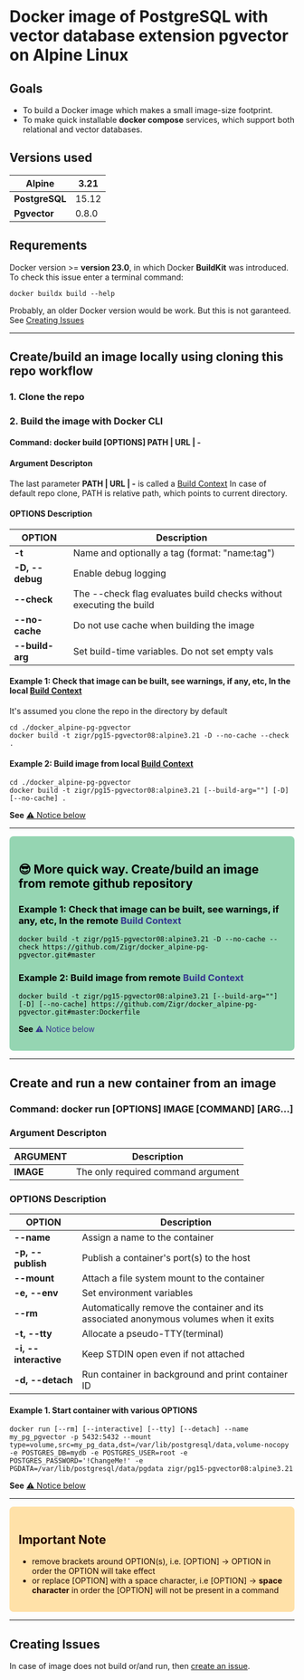 # Docker image of PostgreSQL with vector database extension **pgvector** on Alpine Linux

<style type="text/css" media="screen">
.success{padding:1rem;border-radius:0.5em;background-color:#95d5b2;color:black}
.warn{padding:1rem;border-radius:0.5em;background-color:#ffe1a8;color:#250902}
.success a:link { color:#33348e; text-decoration: none; }
.success a:visited { color:#33348e; text-decoration: none; }
.success a:hover { color:#33348e; text-decoration: none; }
.success a:active { color:#7476b4; text-decoration: underline; }
</style>

## Goals

- To build a Docker image which makes a small image-size footprint.
- To make quick installable **docker compose** services, which support both relational and vector databases.

## Versions used

| **Alpine**     | 3.21  |
|----------------|-------|
| **PostgreSQL** | 15.12 |
| **Pgvector**   | 0.8.0 |

## Requrements

Docker version >= **version 23.0**,  in which Docker **BuildKit** was introduced. To check this issue enter a terminal command:

```shell
docker buildx build --help
```

Probably, an older Docker version would be work. But this is not garanteed. See [Creating Issues](#creating-issues)

---

## Create/build an image locally  using cloning this repo workflow

### 1. Clone the repo

### 2. Build the image with Docker CLI

#### Command:  docker build [OPTIONS] PATH | URL | -

#### Argument Descripton

The last parameter **PATH | URL | -**  is called a  [Build Context](https://docs.docker.com/build/concepts/context/)
In case of default repo clone, PATH is relative path, which points to current directory.

#### OPTIONS Description

| **OPTION**     | Description                                     |
|----------------|-------------------------------------------------|
|**-t**          | Name and optionally a tag (format: "name:tag")  |
|**-D, --debug** | Enable debug logging                            |
|**--check**     | The --check flag evaluates build checks without executing the build |
| **--no-cache** | Do not use cache when building the image        |
|**--build-arg** | Set build-time variables. Do not set empty vals |

#### Example 1: Check that image can be built, see warnings, if any, etc, In the local [Build Context](https://docs.docker.com/build/concepts/context/)

It's assumed you clone the repo in the directory by default

```shell
cd ./docker_alpine-pg-pgvector
docker build -t zigr/pg15-pgvector08:alpine3.21 -D --no-cache --check .
```

#### Example 2: Build image from local [Build Context](https://docs.docker.com/build/concepts/context/)

```shell
cd ./docker_alpine-pg-pgvector
docker build -t zigr/pg15-pgvector08:alpine3.21 [--build-arg=""] [-D] [--no-cache] .
```
**See** [⚠️ Notice below](#important-note)

---

<div class="success">

## 😎 More quick way. Create/build an image from remote github repository

### Example 1: Check that image can be built, see warnings, if any, etc, In the remote [Build Context](https://docs.docker.com/build/concepts/context/)

```shell
docker build -t zigr/pg15-pgvector08:alpine3.21 -D --no-cache --check https://github.com/Zigr/docker_alpine-pg-pgvector.git#master
```

### Example 2: Build image from remote [Build Context](https://docs.docker.com/build/concepts/context/)

```shell
docker build -t zigr/pg15-pgvector08:alpine3.21 [--build-arg=""] [-D] [--no-cache] https://github.com/Zigr/docker_alpine-pg-pgvector.git#master:Dockerfile
```
**See** [⚠️ Notice below](#important-note)

</div>

---

## Create and run a new container from an image

### Command:  docker run [OPTIONS] IMAGE [COMMAND] [ARG...]

### Argument Descripton

|**ARGUMENT** | Description                       |
|-------------|-----------------------------------|
|**IMAGE**    | The only required command argument|

### OPTIONS Description

|**OPTION**       | Description                                 |
|-----------------|---------------------------------------------|
|**--name**        | Assign a name to the container             |
|**-p, --publish** | Publish a container's port(s) to the host  |
|**--mount**       | Attach a file system mount to the container|
|**-e, --env**     | Set environment variables                  |
|**--rm**          | Automatically remove the container and its associated anonymous volumes when it exits |
|**-t, --tty**     | Allocate a pseudo-TTY(terminal)            |
|**-i, --interactive** | Keep STDIN open even if not attached  |
|**-d, --detach**  | Run container in background and print container ID  |

#### Example 1. Start container with various OPTIONS

```shell
docker run [--rm] [--interactive] [--tty] [--detach] --name my_pg_pgvector -p 5432:5432 --mount type=volume,src=my_pg_data,dst=/var/lib/postgresql/data,volume-nocopy -e POSTGRES_DB=mydb -e POSTGRES_USER=root -e POSTGRES_PASSWORD='!ChangeMe!' -e PGDATA=/var/lib/postgresql/data/pgdata zigr/pg15-pgvector08:alpine3.21
```

**See** [⚠️ Notice below](#important-note)

---
<div class="warn" >

## Important Note

- remove brackets around OPTION(s), i.e. [OPTION] -> OPTION  in order the OPTION will take effect
- or replace [OPTION] with a space character, i.e [OPTION] -> **space character** in order the  [OPTION] will not be present in a command

</div>

---

## Creating Issues

In case of image does not build or/and run, then  <a href="https://docs.github.com/en/issues/tracking-your-work-with-issues/using-issues/creating-an-issue" target="_blank" >create an issue</a>.
